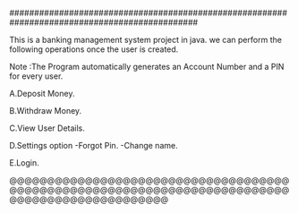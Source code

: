 ##############################################################################################

This is a banking management system project in java.
we can perform the following operations once the user is created.

Note :The Program automatically generates an Account Number and a PIN for every user.

A.Deposit Money.

B.Withdraw Money.

C.View User Details.

D.Settings option
-Forgot Pin.
-Change name.

E.Login.


@@@@@@@@@@@@@@@@@@@@@@@@@@@@@@@@@@@@@@@@@@@@@@@@@@@@@@@@@@@@@@@@@@@@@@@@@@@@@@@@@@@@@@@@@@@@@@@